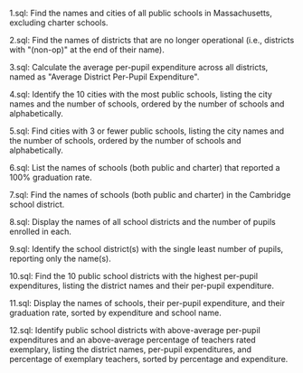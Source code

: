 <p>1.sql: Find the names and cities of all public schools in Massachusetts, excluding charter schools.</p>
<p>2.sql: Find the names of districts that are no longer operational (i.e., districts with "(non-op)" at the end of their name).</p>
<p>3.sql: Calculate the average per-pupil expenditure across all districts, named as "Average District Per-Pupil Expenditure".</p>
<p>4.sql: Identify the 10 cities with the most public schools, listing the city names and the number of schools, ordered by the number of schools and alphabetically.</p>
<p>5.sql: Find cities with 3 or fewer public schools, listing the city names and the number of schools, ordered by the number of schools and alphabetically.</p>
<p>6.sql: List the names of schools (both public and charter) that reported a 100% graduation rate.</p>
<p>7.sql: Find the names of schools (both public and charter) in the Cambridge school district.</p>
<p>8.sql: Display the names of all school districts and the number of pupils enrolled in each.</p>
<p>9.sql: Identify the school district(s) with the single least number of pupils, reporting only the name(s).</p>
<p>10.sql: Find the 10 public school districts with the highest per-pupil expenditures, listing the district names and their per-pupil expenditure.</p>
<p>11.sql: Display the names of schools, their per-pupil expenditure, and their graduation rate, sorted by expenditure and school name.</p>
<p>12.sql: Identify public school districts with above-average per-pupil expenditures and an above-average percentage of teachers rated exemplary, listing the district names, per-pupil expenditures, and percentage of exemplary teachers, sorted by percentage and expenditure.</p>





